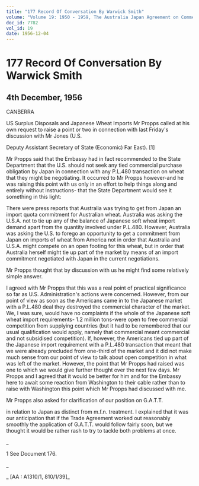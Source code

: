 ```yaml
---
title: "177 Record Of Conversation By Warwick Smith"
volume: "Volume 19: 1950 - 1959, The Australia Japan Agreement on Commerce"
doc_id: 7782
vol_id: 19
date: 1956-12-04
---
```


# 177 Record Of Conversation By Warwick Smith

## 4th December, 1956

CANBERRA

US Surplus Disposals and Japanese Wheat Imports Mr Propps called at his own request to raise a point or two in connection with last Friday's discussion with Mr Jones (U.S.

Deputy Assistant Secretary of State (Economic) Far East). [1]

Mr Propps said that the Embassy had in fact recommended to the State Department that the U.S. should not seek any tied commercial purchase obligation by Japan in connection with any P.L.480 transaction on wheat that they might be negotiating. It occurred to Mr Propps however-and he was raising this point with us only in an effort to help things along and entirely without instructions- that the State Department would see it something in this light:

There were press reports that Australia was trying to get from Japan an import quota commitment for Australian wheat. Australia was asking the U.S.A. not to tie up any of the balance of Japanese soft wheat import demand apart from the quantity involved under P.L.480. However, Australia was asking the U.S. to forego an opportunity to get a commitment from Japan on imports of wheat from America not in order that Australia and U.S.A. might compete on an open footing for this wheat, but in order that Australia herself might tie up part of the market by means of an import commitment negotiated with Japan in the current negotiations.

Mr Propps thought that by discussion with us he might find some relatively simple answer.

I agreed with Mr Propps that this was a real point of practical significance so far as U.S. Administration's actions were concerned. However, from our point of view as soon as the Americans came in to the Japanese market with a P.L.480 deal they destroyed the commercial character of the market. We, I was sure, would have no complaints if the whole of the Japanese soft wheat import requirements- 1.2 million tons-were open to free commercial competition from supplying countries (but it had to be remembered that our usual qualification would apply, namely that commercial meant commercial and not subsidised competition). If, however, the Americans tied up part of the Japanese import requirement with a P.L.480 transaction that meant that we were already precluded from one-third of the market and it did not make much sense from our point of view to talk about open competition in what was left of the market. However, the point that Mr Propps had raised was one to which we would give further thought over the next few days. Mr Propps and I agreed that it would be better for him and for the Embassy here to await some reaction from Washington to their cable rather than to raise with Washington this point which Mr Propps had discussed with me.

Mr Propps also asked for clarification of our position on G.A.T.T.

in relation to Japan as distinct from m.f.n. treatment. I explained that it was our anticipation that if the Trade Agreement worked out reasonably smoothly the application of G.A.T.T. would follow fairly soon, but we thought it would be rather rash to try to tackle both problems at once.

_

1 See Document 176.

_

_ [AA : A1310/1, 810/1/39]_

